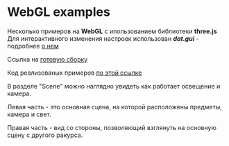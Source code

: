 
# WebGL examples

Несколько примеров на **WebGL** с ипользованием библиотеки **three.js**
Для интерактивного изменения настроек использован ***dat.gui*** - подробнее [о нем](https://www.npmjs.com/package/dat.gui)

Ссылка на [готовую сборку](https://alxlebedev.github.io/web-gl/)

Код реализованых примеров [по этой ссылке](https://github.com/AlxLebedev/web-gl/tree/master/src/js/Modules)

В разделе "Scene" можно наглядно увидеть как работает освещение и камера.

Левая часть - это основная сцена, на которой расположены предметы, камера и свет.

Правая часть - вид со стороны, позволяющий взглянуть на основную сцену с другого ракурса.
